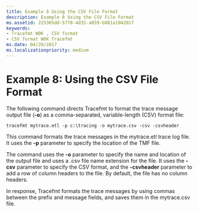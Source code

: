 ```yaml
---
title: Example 8 Using the CSV File Format
description: Example 8 Using the CSV File Format
ms.assetid: 225365dd-57f8-4d35-a859-b881a104201f
keywords:
- Tracefmt WDK , CSV format
- CSV format WDK Tracefmt
ms.date: 04/20/2017
ms.localizationpriority: medium
---
```


# Example 8: Using the CSV File Format


The following command directs Tracefmt to format the trace message output file (**-o**) as a comma-separated, variable-length (CSV) format file:

```
tracefmt mytrace.etl -p c:\tracing -o mytrace.csv -csv -csvheader
```

This command formats the trace messages in the mytrace.etl trace log file. It uses the **-p** parameter to specify the location of the TMF file.

The command uses the **-o** parameter to specify the name and location of the output file and uses a .csv file name extension for the file. It uses the **-csv** parameter to specify the CSV format, and the **-csvheader** parameter to add a row of column headers to the file. By default, the file has no column headers.

In response, Tracefmt formats the trace messages by using commas between the prefix and message fields, and saves them in the mytrace.csv file.

 

 





